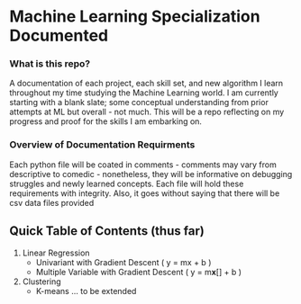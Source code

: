 # Machine Learning Specialization Documented
### What is this repo?
  A documentation of each project, each skill set, and new algorithm I learn throughout my time studying the Machine Learning world. I am currently starting with a blank slate; some conceptual understanding from prior attempts at ML but overall - not much. This will be a repo reflecting on my progress and proof for the skills I am embarking on. 

### Overview of Documentation Requirments
  Each python file will be coated in comments - comments may vary from descriptive to comedic - nonetheless, they will be informative on debugging struggles and newly learned concepts. Each file will hold these requirements with integrity. Also, it goes without saying that there will be csv data files provided
  
## Quick Table of Contents (thus far)
  1. Linear Regression
        - Univariant with Gradient Descent ( y = mx + b )
        - Multiple Variable with Gradient Descent ( y = m**x**[] + b )
  2. Clustering
        - K-means 
  ... to be extended
  
